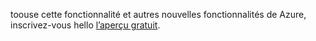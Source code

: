 toouse cette fonctionnalité et autres nouvelles fonctionnalités de Azure, inscrivez-vous hello [l’aperçu gratuit](https://account.windowsazure.com/PreviewFeatures).

